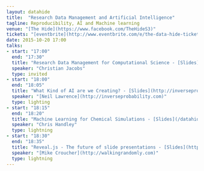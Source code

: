 ```yaml
---
layout: datahide
title:  "Research Data Management and Artificial Intelligence"
tagline: Reproducibility, AI and Machine learning
venue: "[The Hide](https://www.facebook.com/TheHideS3)"
tickets: "[eventbrite](http://www.eventbrite.com/e/the-data-hide-tickets-19038564860)"
date: 2015-10-20 17:00
talks:
- start: "17:00"
  end: "17:30"
  title: "Research Data Management for Computational Science - [Slides](/datahide/slides/october2015/jacobs.pdf)"
  speaker: "Christian Jacobs"
  type: invited
- start: "18:00"
  end: "18:05"
  title: "What Kind of AI are we Creating? - [Slides](http://inverseprobability.com/talks/slides/2015-10-20-what-kind-of-ai.slides.html)"
  speaker: "[Neil Lawrence](http://inverseprobability.com)"
  type: lighting
- start: "18:15"
  end: "18:20"
  title: "Machine Learning for Chemical Simulations - [Slides](/datahide/slides/october2015/chris_handley.pdf)"
  speaker: "Chris Handley"
  type: lightning
- start: "18:30"
  end: "18:35"
  title: "Reveal.js - The future of slide presentations - [Slides](http://mikecroucher.github.io/ODSI_reveal_lightning/#/)"
  speaker: "[Mike Croucher](http://walkingrandomly.com)"
  type: lightning
---
```

